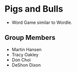 # Pigs and Bulls

- Word Game similar to Wordle.

## Group Members 

- Martin Hansen
- Tracy Oakley
- Don Choi
- DeShon Dixon
